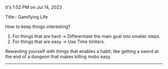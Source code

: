 It's 1:52 PM on Jul 14, 2023

Title:: Gamifying Life

How to keep things interesting?

1. For things that are hard → Differentiate the main goal into smaller steps.
2. For things that are easy → Use Time limiters.

Rewarding yourself with things that enables a habit; like getting a sword at the end of a dungeon that makes killing mobs easy.

---